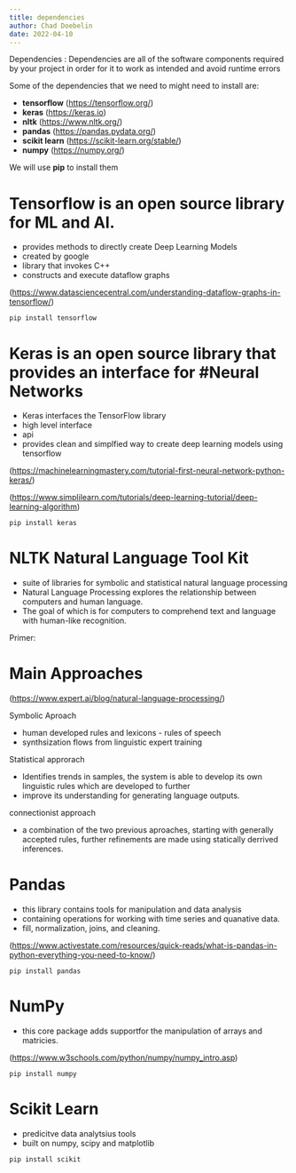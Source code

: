 ```yaml
---
title: dependencies
author: Chad Doebelin
date: 2022-04-10
---
```



Dependencies
: Dependencies are all of the software components required by your project in order for it to work as intended and avoid runtime errors

Some of the dependencies that we need to might need to install are:
- **tensorflow** (https://tensorflow.org/)
- **keras** (https://keras.io)
- **nltk** (https://www.nltk.org/)
- **pandas** (https://pandas.pydata.org/)
- **scikit learn** (https://scikit-learn.org/stable/)
- **numpy** (https://numpy.org/)


We will use **pip** to install them


# Tensorflow is an open source library for ML and AI. 
- provides methods to directly create Deep Learning Models
- created by google
- library that invokes C++
- constructs and execute dataflow graphs

(https://www.datasciencecentral.com/understanding-dataflow-graphs-in-tensorflow/)

```
pip install tensorflow
```


# Keras is an open source library that provides an interface for #Neural Networks
- Keras interfaces the TensorFlow library
- high level interface 
- api
- provides clean and simplfied way to create deep learning models using tensorflow

(https://machinelearningmastery.com/tutorial-first-neural-network-python-keras/)

(https://www.simplilearn.com/tutorials/deep-learning-tutorial/deep-learning-algorithm)


```
pip install keras
```


# NLTK Natural Language Tool Kit

- suite of libraries for symbolic and statistical natural language processing
- Natural Language Processing explores the relationship between computers and human language.
- The goal of which is for computers to comprehend text and language with human-like recognition.


Primer:
# Main Approaches

(https://www.expert.ai/blog/natural-language-processing/)

Symbolic Aproach
- human developed rules and lexicons - rules of speech
- synthsization flows from linguistic expert training

Statistical approrach
- Identifies trends in samples, the system is able to develop its own linguistic rules which are developed to further 
- improve its understanding for generating language outputs.

connectionist approach 
- a combination of the two previous aproaches, starting with generally accepted rules, further refinements are made using statically derrived inferences.

# Pandas 

- this library contains tools for manipulation and data analysis 
- containing operations for working with time series and quanative data.
- fill, normalization, joins, and cleaning.

(https://www.activestate.com/resources/quick-reads/what-is-pandas-in-python-everything-you-need-to-know/)

```
pip install pandas
```


# NumPy
- this core package adds supportfor the manipulation of arrays and matricies.

(https://www.w3schools.com/python/numpy/numpy_intro.asp)

```
pip install numpy
```


# Scikit Learn
- predicitve data analytsius tools
- built on numpy, scipy and matplotlib

```
pip install scikit
```
